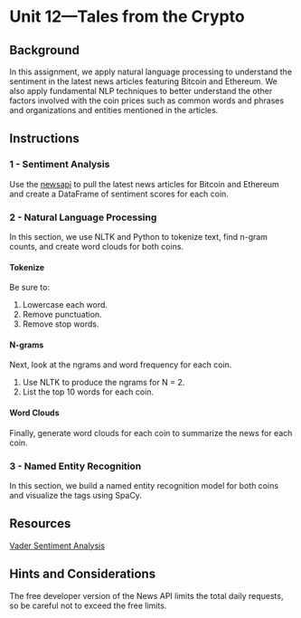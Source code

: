 # Unit 12—Tales from the Crypto

## Background

In this assignment, we apply natural language processing to understand the sentiment in the latest news articles featuring Bitcoin and Ethereum. We also apply fundamental NLP techniques to better understand the other factors involved with the coin prices such as common words and phrases and organizations and entities mentioned in the articles.

## Instructions

### 1 - Sentiment Analysis

Use the [newsapi](https://newsapi.org/) to pull the latest news articles for Bitcoin and Ethereum and create a DataFrame of sentiment scores for each coin.

### 2 - Natural Language Processing

In this section, we use NLTK and Python to tokenize text, find n-gram counts, and create word clouds for both coins. 

#### Tokenize

Be sure to:

1. Lowercase each word.
2. Remove punctuation.
3. Remove stop words.

#### N-grams

Next, look at the ngrams and word frequency for each coin.

1. Use NLTK to produce the ngrams for N = 2.
2. List the top 10 words for each coin.

#### Word Clouds

Finally, generate word clouds for each coin to summarize the news for each coin.


### 3 - Named Entity Recognition

In this section, we build a named entity recognition model for both coins and visualize the tags using SpaCy.


## Resources

[Vader Sentiment Analysis](http://www.nltk.org/howto/sentiment.html)


## Hints and Considerations

The free developer version of the News API limits the total daily requests, so be careful not to exceed the free limits.


